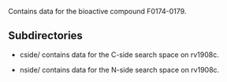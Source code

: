 Contains data for the bioactive compound F0174-0179.

## Subdirectories

- cside/ contains data for the C-side search space on rv1908c.

- nside/ contains data for the N-side search space on rv1908c.

